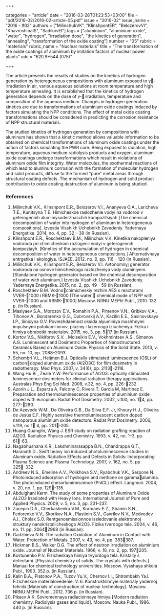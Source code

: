 +++

categories = "article"
date = "2016-03-28T01:23:53+03:00"
file = "pdf/2016-02/2016-02-article-05.pdf"
issue = "2016-02"
issue_name = "2016 - #02"
authors = ["MilinchukVK", "KlinshpontER", "BelozerovVI", "KhavroshinaIS", "SadikovEI"]
tags = ["aluminium", "aluminium oxide", "water", "hydrogen", "irradiation dose", "the kinetics of generation", "annealing", "transformation of the oxide coating"]
number = "05"
rubric = "materials"
rubric_name = "Nuclear materials"
title = "The transformation of the oxide coatings of aluminium by imitation factors of nuclear power plants"
udc = "620.9+544 (075)"


+++

The article presents the results of studies on the kinetics of hydrogen generation by heterogeneous compositions with aluminum exposed to γ-irradiation in air, various aqueous solutions at room temperature and high temperature annealing.
It is established that the kinetics of hydrogen generation depends on the dose of γ-irradiation, temperature and composition of the aqueous medium. 
Changes in
hydrogen generation kinetics are due to transformations of aluminium oxide
coatings induced by factors simulating the NPP conditions. 
The effect of metal oxide coating transformations should be considered in predicting the corrosion resistance of NPP structural materials.

The studied kinetics of hydrogen generation by compositions with aluminum has shown that a kinetic method allows valuable information to be obtained on chemical transformations of aluminum oxide coatings under the action of factors simulating the PWR core. 
Being exposed to radiation, high temperature, aqueous medium radiolysis products and oxygen, aluminum oxide coatings undergo transformations which result in violations of aluminum oxide film integrity. 
Water molecules, the exothermal reactions of which lead to aluminum corrosion with the formation of molecular hydrogen and solid products, diffuse to the formed “pure” metal areas through structural coating defects. 
The mechanism of hydrogen and solid product contribution to oxide coating destruction of aluminum is being studied.

### References

1. Milinchuk V.K., Klinshpont E.R., Belozerov V.I., Ananyeva O.A., Laricheva T.E., Kunitsyna T.E. Himicheskoe raslozhenie vodyi na vodorod v geterogennih aluminiysoderzhaschih kompozitsiyah [The chemical decomposition of water into hydrogen of aluminum in heterogeneous compositions]. Izvestia Visshikh Uchebnikh Zavedeniy. Yadernaya Energetika. 2014, no. 4, pp. 32 – 38 (in Russian).
2. Klinshpont E.R., Roschektaev B.M., Milinchuk V.K. Kinetika nakopleniya vodoroda pri chimicheskom razlogenii vodyi v geterogennih kompoziayh. [Kinetics of the accumulation of hydrogen in chemical decomposition of water in heterogeneous compositions.] Al’ternativnaya entrgetika i ekologiya. ISJAEE. 2012, no. 9, pp. 116 – 120 (in Russian).
3. Milinchuk V.K., Klinshpont E.R., Belozerov V.I. Avtonomnyj generator vodoroda na osnove himicheskogo razlozheniya vody aluminiyem. [Standalone hydrogen generator based on the chemical decomposition of water with aluminum.] Izvestia Visshikh Uchebnikh Zavedeniy. Yadernaya Energetika. 2015, no. 2, pp. 49 – 59 (in Russian).
4. Roschektaev B.M. Vodnochimicheskiy rezhim AES s reactorami VVER-1000 i RBMK-1000 [The water  chemical mode of NPP with VVER-1000 and RBMK-1000] Moscow. NRNU MEPhI Publ., 2010. 132 p. (in Russian).
5. Maslyaev S.A., Morozov E.V., Romahin P.A., Pimenov V.N., Gribkov V.A., Tihonov A., Bondarenko G.G., Dubrovskij A.V., Kazilin E.E., Sasinovskaya I.P., Sinicyna O.V. Povrezhdaemost oksida alyuminiya moshhnymi impulsnymi potokami ionov, plazmy i lazernogo izlucheniya. Fizika i himiya obrabotki materialov. 2015, no, 3, pp. 517 (in Russian).
6. Kortov V.S., Nikiforov S.V. , Moiseikin E.V., Vokhmintsev A.S., Simanov A.G. Luminescent and Dosimetric Properties of Nanostructured Ceramics Based on Aluminum Oxide. Physics of the Solid State. 2013, v. 55, no. 10, pp. 2088–2093.
7. Schembri V.L., Heijmen B.J. Optically stimulated luminescence (OSL) of carbondoped aluminum oxide (Al<cup>2</cup>O<cup>3</cup>C) for film dosimetry in radiotherapy. Med Phys. 2007, v. 34(6), pp. 2113-2118.
8. Wang Hu Bi , Zeale Y.W. Performance of Al<cup>2</cup>O<cup>3</cup>: optically stimulated luminescence dosimeters for clinical radiation therapy applications. Australas Phys Eng Sci Med. 2009, v.32, no. 4, pp. 226-232.
9. Azorin J.L., Esparza A, Falcony C, Rivera T, Garcia M, Martinez E. Preparation and thermoluminescence properties of aluminium oxide doped with europium. Radiat Prot Dosimetry. 2002, v.100, no. 14, pp. 277-280.
10. De Azevedo W.M., De Oliveira G.B., Da Silva E.F. Jr, Khoury H.J., Oliveira de Jesus E.F. Highly sensitive thermoluminescent carbon doped nanoporous aluminium oxide detectors. Radiat Prot Dosimetry. 2006, v.119, no 1 4, pp. 201-205.
11. Huang Guanglin, Wang J. ESR study on radiation grafting reaction of Al2O3. Radiation Physics and Chemistry. 1993, v. 42, no. 1–3, pp. 61-63.
12. Nagabhushana K.R., Lakshminarasappa B.N., Chandrappa G.T., Haranath D.. Swift heavy ion induced photoluminescence studies in Aluminum oxide. Radiation Effects and Defects in Solids: Incorporating Plasma Science and Plasma Technology. 2007, v. 162, no. 5, pp. 325-332.
13. Andreev N.S., Emeline A.V., Polikhova S.V., Ryabchuk V.K., Serpone N. Photoinduced adsorption of hydrogen and methane on gammaalumina. The photoinduced chesorluminescence (PhICL) effect. Langmuir. 2004, v. 20, no. 1, pp. 129-135.
14. Abdulghani Kerm. The study of some properties of Aluminum Oxide AL2O3 Irradiated with Heavy Ions. International Journal of Pure and Applied Physics. 2009, v. 5, no. 3, pp. 231–237.
15. Zacepin D.A., Cherkashenko V.M., Kurmaev E.Z., Shamin S.N., Fedorenko V.V., Skorikov N.A., Plastinin S.V., Gavrilov N.V., Medvedev A.I., Cholax S.O. Rentgenoemissionnoe issledovanie elektronnoj struktury nanokristallicheskogo Al<cup>2</cup>O<cup>3</cup>. Fizika tverdogo tela. 2004, v. 46, no. 11. pp. 20642968 (in Russian).
16. Gadzhieva N.N. The radiation Oxidation of Aluminum in Contact with Water. Protection of Metals. 2007, v. 43, no. 4, pp. 383387.
17. Hickman B.S., Walker D.G. The effect of neutron irradiation on aluminium oxide. Journal of Nuclear Materials. 1966, v. 18, no. 2, pp. 197205.
18. Kovtunenko P.V. Fizicheskaya himiya tvyordogo tela. Kristally s defectami. [Physical chemistry of solids. The crystals with defects.] Manual for chemical technology universities. Moscow. Vysshaya shkola Publ., 1993. 352 p. (in Russian).
19. Kalin B.A., Platonov P.A., Tuzov Yu.V., Chernov I.I., Shtrombakh Ya.I. Fizicheskoe materialovedenie. V. 6. Konstruktslnnyie materialy yadernoj tehniki [Materials of construction of nuclear technology]. Moscow. NRNU MEPhI Publ., 2012. 736 p. (in Russian).
20. Pikaev A.K. Sovremennaya radiacionnaya himiya [Modern radiation chemistry.
Radiolysis gases and liquid]. Moscow. Nauka Publ., 1986. 440 p. (in Russian).